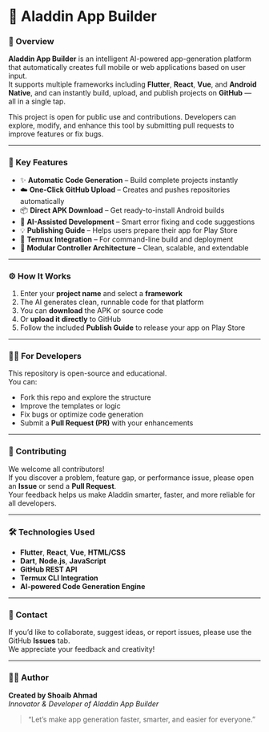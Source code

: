 # 📱 Aladdin App Builder  

### 🚀 Overview  
**Aladdin App Builder** is an intelligent AI-powered app-generation platform that automatically creates full mobile or web applications based on user input.  
It supports multiple frameworks including **Flutter**, **React**, **Vue**, and **Android Native**, and can instantly build, upload, and publish projects on **GitHub** — all in a single tap.  

This project is open for public use and contributions. Developers can explore, modify, and enhance this tool by submitting pull requests to improve features or fix bugs.  

---

### 🧩 Key Features  
- ✨ **Automatic Code Generation** – Build complete projects instantly  
- ☁️ **One-Click GitHub Upload** – Creates and pushes repositories automatically  
- 📦 **Direct APK Download** – Get ready-to-install Android builds  
- 🧠 **AI-Assisted Development** – Smart error fixing and code suggestions  
- 💡 **Publishing Guide** – Helps users prepare their app for Play Store  
- 🔄 **Termux Integration** – For command-line build and deployment  
- 🧱 **Modular Controller Architecture** – Clean, scalable, and extendable  

---

### ⚙️ How It Works  
1. Enter your **project name** and select a **framework**  
2. The AI generates clean, runnable code for that platform  
3. You can **download** the APK or source code  
4. Or **upload it directly** to GitHub  
5. Follow the included **Publish Guide** to release your app on Play Store  

---

### 🧑‍💻 For Developers  
This repository is open-source and educational.  
You can:  
- Fork this repo and explore the structure  
- Improve the templates or logic  
- Fix bugs or optimize code generation  
- Submit a **Pull Request (PR)** with your enhancements  

---

### 🤝 Contributing  
We welcome all contributors!  
If you discover a problem, feature gap, or performance issue, please open an **Issue** or send a **Pull Request**.  
Your feedback helps us make Aladdin smarter, faster, and more reliable for all developers.  

---

### 🛠️ Technologies Used  
- **Flutter**, **React**, **Vue**, **HTML/CSS**  
- **Dart**, **Node.js**, **JavaScript**  
- **GitHub REST API**  
- **Termux CLI Integration**  
- **AI-powered Code Generation Engine**  

---

### 📩 Contact  
If you’d like to collaborate, suggest ideas, or report issues, please use the GitHub **Issues** tab.  
We appreciate your feedback and creativity!  

---

### 👨‍💻 Author  
**Created by Shoaib Ahmad**  
_Innovator & Developer of Aladdin App Builder_  

> “Let’s make app generation faster, smarter, and easier for everyone.”
